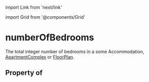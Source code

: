 import Link from 'next/link'
  
import Grid from '@components/Grid'

# numberOfBedrooms

The total integer number of bedrooms in a some <Link href="/Accommodation">Accommodation</Link>, <a class="localLink" href="/ApartmentComplex">ApartmentComplex</a> or <a class="localLink" href="/FloorPlan">FloorPlan</a>.

## Property of



